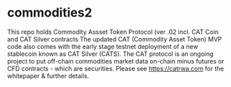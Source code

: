 # commodities2
This repo holds Commodity Assset Token Protocol (ver .02 incl. CAT Coin and CAT Silver contracts
The updated CAT (Commodity Asset Token) MVP code also comes with the early stage testnet deployment of a new stablecoin known as CAT Silver (CATS). The CAT protocol is an ongoing project to put off-chain commodities market data on-chain minus futures or CFD contracts - which are securities. Please see https://catrwa.com for the whitepaper & further details.
